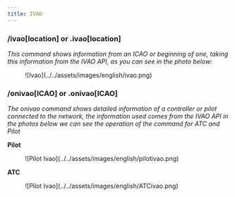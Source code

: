 ```yaml
---
title: IVAO
---
```

### /ivao[location] or .ivao[location]

*This command shows information from an ICAO or beginning of one, taking this information from the IVAO API, as you can see in the photo below:*
<figure markdown>
![Ivao](../../assets/images/english/ivao.png)
</figure>

### /onivao[ICAO] or .onivao[ICAO]

*The onivao command shows detailed information of a controller or pilot connected to the network, the information used comes from the IVAO API in the photos below we can see the operation of the command for ATC and Pilot*

**Pilot**
<figure markdown>
![Pilot Ivao](../../assets/images/english/pilotivao.png)
</figure>


**ATC**
<figure markdown>
![Pilot Ivao](../../assets/images/english/ATCivao.png)
</figure>